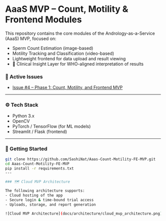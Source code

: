 # AaaS MVP – Count, Motility & Frontend Modules

This repository contains the core modules of the Andrology-as-a-Service (AaaS) MVP, focused on:
- Sperm Count Estimation (image-based)
- Motility Tracking and Classification (video-based)
- Lightweight frontend for data upload and result viewing
- 🧠 Clinical Insight Layer for WHO-aligned interpretation of results


### 🚧 Active Issues
- [Issue #4 – Phase 1: Count, Motility, and Frontend MVP](https://github.com/SashiNat/Aaas-Count-Motility-FE-MVP/issues/4)

---

### ⚙️ Tech Stack
- Python 3.x
- OpenCV
- PyTorch / TensorFlow (for ML models)
- Streamlit / Flask (frontend)

---

### 🚀 Getting Started
```bash
git clone https://github.com/SashiNat/Aaas-Count-Motility-FE-MVP.git
cd Aaas-Count-Motility-FE-MVP
pip install -r requirements.txt
---

### 🗺️ Cloud MVP Architecture

The following architecture supports:
- Cloud hosting of the app
- Secure login & time-bound trial access
- Uploads, storage, and report generation

![Cloud MVP Architecture](docs/architecture/cloud_mvp_architecture.png)
